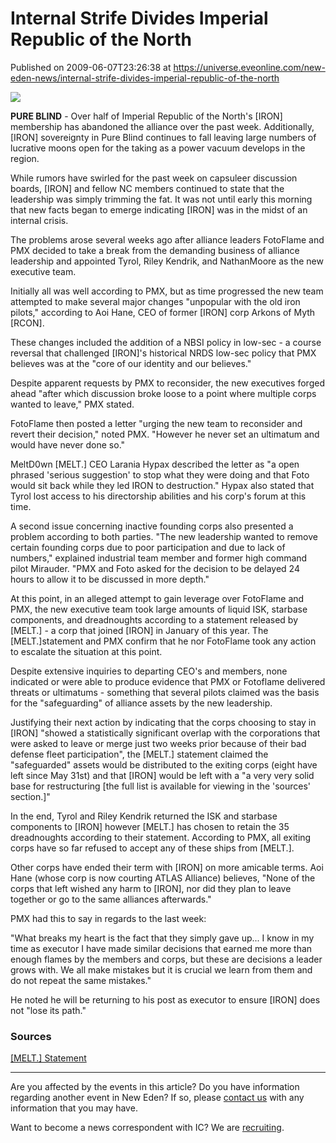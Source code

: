 # Internal Strife Divides Imperial Republic of the North
Published on 2009-06-07T23:26:38 at https://universe.eveonline.com/new-eden-news/internal-strife-divides-imperial-republic-of-the-north

![](http://www.eve-ic.net/media/assets/icarticlebanner.png)  
  
**PURE BLIND** \- Over half of Imperial Republic of the North's [IRON] membership has abandoned the alliance over the past week. Additionally, [IRON] sovereignty in Pure Blind continues to fall leaving large numbers of lucrative moons open for the taking as a power vacuum develops in the region.  
  
While rumors have swirled for the past week on capsuleer discussion boards, [IRON] and fellow NC members continued to state that the leadership was simply trimming the fat. It was not until early this morning that new facts began to emerge indicating [IRON] was in the midst of an internal crisis.  
  
The problems arose several weeks ago after alliance leaders FotoFlame and PMX decided to take a break from the demanding business of alliance leadership and appointed Tyrol, Riley Kendrik, and NathanMoore as the new executive team.  
  
Initially all was well according to PMX, but as time progressed the new team attempted to make several major changes "unpopular with the old iron pilots," according to Aoi Hane, CEO of former [IRON] corp Arkons of Myth [RCON].  
  
These changes included the addition of a NBSI policy in low-sec - a course reversal that challenged [IRON]'s historical NRDS low-sec policy that PMX believes was at the "core of our identity and our believes."  
  
Despite apparent requests by PMX to reconsider, the new executives forged ahead "after which discussion broke loose to a point where multiple corps wanted to leave," PMX stated.  
  
FotoFlame then posted a letter "urging the new team to reconsider and revert their decision," noted PMX. "However he never set an ultimatum and would have never done so."  
  
MeltD0wn [MELT.] CEO Larania Hypax described the letter as "a open phrased 'serious suggestion' to stop what they were doing and that Foto would sit back while they led IRON to destruction." Hypax also stated that Tyrol lost access to his directorship abilities and his corp's forum at this time.  
  
A second issue concerning inactive founding corps also presented a problem according to both parties. "The new leadership wanted to remove certain founding corps due to poor participation and due to lack of numbers," explained industrial team member and former high command pilot Mirauder. "PMX and Foto asked for the decision to be delayed 24 hours to allow it to be discussed in more depth."  
  
At this point, in an alleged attempt to gain leverage over FotoFlame and PMX, the new executive team took large amounts of liquid ISK, starbase components, and dreadnoughts according to a statement released by [MELT.] - a corp that joined [IRON] in January of this year. The [MELT.]statement and PMX confirm that he nor FotoFlame took any action to escalate the situation at this point.  
  
Despite extensive inquiries to departing CEO's and members, none indicated or were able to produce evidence that PMX or Fotoflame delivered threats or ultimatums - something that several pilots claimed was the basis for the "safeguarding" of alliance assets by the new leadership.  
  
Justifying their next action by indicating that the corps choosing to stay in [IRON] "showed a statistically significant overlap with the corporations that were asked to leave or merge just two weeks prior because of their bad defense fleet participation", the [MELT.] statement claimed the "safeguarded" assets would be distributed to the exiting corps (eight have left since May 31st) and that [IRON] would be left with a "a very very solid base for restructuring [the full list is available for viewing in the 'sources' section.]"  
  
In the end, Tyrol and Riley Kendrik returned the ISK and starbase components to [IRON] however [MELT.] has chosen to retain the 35 dreadnoughts according to their statement. According to PMX, all exiting corps have so far refused to accept any of these ships from [MELT.].  
  
Other corps have ended their term with [IRON] on more amicable terms. Aoi Hane (whose corp is now courting ATLAS Alliance) believes, "None of the corps that left wished any harm to [IRON], nor did they plan to leave together or go to the same alliances afterwards."  
  
PMX had this to say in regards to the last week:  
  
"What breaks my heart is the fact that they simply gave up... I know in my time as executor I have made similar decisions that earned me more than enough flames by the members and corps, but these are decisions a leader grows with. We all make mistakes but it is crucial we learn from them and do not repeat the same mistakes."  
  
He noted he will be returning to his post as executor to ensure [IRON] does not "lose its path."

### Sources

[[MELT.] Statement](http://www.eveonline.com/ingameboard.asp?a=topic&threadID=1091698&page=1#14)

 

* * *

Are you affected by the events in this article? Do you have information regarding another event in New Eden? If so, please [contact us](http://myeve.eve-online.com/news.asp?a=submitrp) with any information that you may have.  
  
Want to become a news correspondent with IC? We are [recruiting](http://www.eveonline.com/isd.asp).
